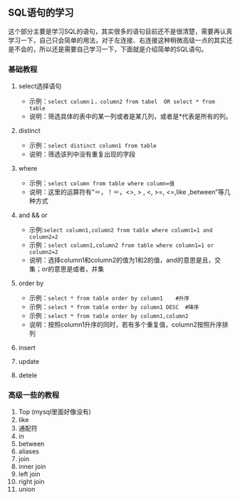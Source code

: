 ## SQL语句的学习

这个部分主要是学习SQL的语句，其实很多的语句目前还不是很清楚，需要再认真学习一下，自己只会简单的用法，对于左连接、右连接这种稍微高级一点的其实还是不会的，所以还是需要自己学习一下，下面就是介绍简单的SQL语句。

### 基础教程

1. select选择语句
   
   - 示例：`select column１，column2 from tabel  OR select * from table`
   - 说明：筛选具体的表中的某一列或者是某几列，或者是*代表是所有的列。 
2. distinct
    - 示例：`select distinct column1 from table`
    - 说明：筛选该列中没有重复出现的字段
3. where
    - 示例：`select column from table where column=值`
    - 说明：这里的运算符有“＝，！＝，<>, > , <, >=, <=,like ,between”等几种方式
4. and && or 
    - 示例:`select column1,column2 from table where column1=1 and column2=2`
    - 示例：`select column1,column2 from table where column1=1 or column2=2`
    - 说明：选择column1和column2的值为1和2的值，and的意思是且，交集；or的意思是或者，并集
5. order by
    - 示例：```select * from table order by column1    #升序```
    - 示例：`select * from table order by column1 DESC  #降序`
    - 示例：`select * from table order by column1,column2`
    - 说明：按照column1升序的同时，若有多个重复值，column2按照升序排列
6. insert 
7. update
8. detele

### 高级一些的教程

1. Top (mysql里面好像没有)
2. like 
3. 通配符
4. in
5. between
6. aliases
7. join
8. inner join
9. left join 
10. right join
11. union